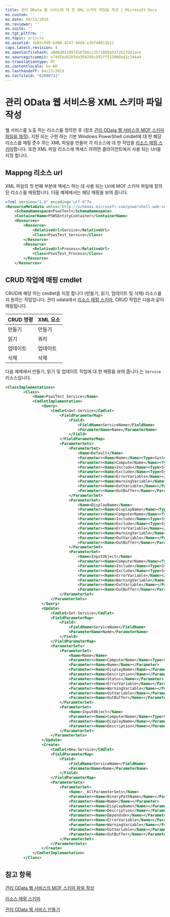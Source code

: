 ```yaml
---
title: 관리 OData 웹 서비스에 대 한 XML 스키마 파일을 작성 | Microsoft Docs
ms.custom: ''
ms.date: 09/13/2016
ms.reviewer: ''
ms.suite: ''
ms.tgt_pltfrm: ''
ms.topic: article
ms.assetid: 3e83c9d9-6d06-4247-94d9-e3bfd4013b11
caps.latest.revision: 4
ms.openlocfilehash: a806d012097d107b6cc35710b9a93f2b27dd1ace
ms.sourcegitcommit: e7445ba8203da304286c591ff513900ad1c244a4
ms.translationtype: MT
ms.contentlocale: ko-KR
ms.lasthandoff: 04/23/2019
ms.locfileid: "62080733"
---
```

# <a name="authoring-the-xml-schema-file-for-a-management-odata-web-service"></a>관리 OData 웹 서비스용 XML 스키마 파일 작성

웹 서비스를 노출 하는 리소스를 정의한 후 (참조 [관리 OData 웹 서비스의 MOF 스키마 파일을 제작](./authoring-the-mof-schema-file-for-a-management-odata-web-service.md)), 지원 되는 구현 하는 기본 Windows PowerShell cmdlet에 대 한 해당 리소스를 매핑 준수 하는 XML 파일을 만들어 각 리소스에 대 한 작업을 [리소스 매핑 스키마](./resource-mapping-schema.md)합니다. 또한 XML 파일 리소스에 액세스 하려면 클라이언트에서 사용 되는 Url을 지정 합니다.

## <a name="mappng-resources-to-urls"></a>Mappng 리소스 url

XML 파일의 첫 번째 부분에 액세스 하는 데 사용 되는 Url에 MOF 스키마 파일에 정의 된 리소스를 매핑합니다. 다음 예제에서는 해당 매핑을 보여 줍니다.

```xml
<?xml version="1.0" encoding="utf-8"?>
<ResourceMetadata xmlns="http://schemas.microsoft.com/powershell-web-services/2010/09">
    <SchemaNamespace>PswsTest</SchemaNamespace>
    <ContainerName>PSWSEntityContainer</ContainerName>
    <Resources>
        <Resource>
            <RelativeUrl>Service</RelativeUrl>
            <Class>PswsTest_Service</Class>
        </Resource>
        <Resource>
            <RelativeUrl>Process</RelativeUrl>
            <Class>PswsTest_Process</Class>
        </Resource>
    </Resources>
```

## <a name="mapping-cmdlets-to-crud-operations"></a>CRUD 작업에 매핑 cmdlet

CRUD에 해당 하는 cmdlet을 지정 합니다 (만들기, 읽기, 업데이트 및 삭제) 리소스를 지 원하는 작업입니다. 관리 odata에서 [리소스 매핑 스키마](./resource-mapping-schema.md), CRUD 작업은 다음과 같이 매핑됩니다.

|CRUD 명령|XML 요소|
|------------------|-----------------|
|만들기|만들기|
|읽기|쿼리|
|업데이트|업데이트|
|삭제|삭제|

다음 예제에서 만들기, 읽기 및 업데이트 작업에 대 한 매핑을 보여 줍니다.는 `Service` 리소스입니다.

```xml
<ClassImplementations>
        <Class>
            <Name>PswsTest_Service</Name>
            <CmdletImplementation>
                <Query>
                    <Cmdlet>Get-Service</Cmdlet>
                        <FieldParameterMap>
                            <Field>
                                <FieldName>ServiceName</FieldName>
                                <ParameterName>Name</ParameterName>
                            </Field>
                        </FieldParameterMap>
                        <ParameterSets>
                            <ParameterSet>
                                <Name>Default</Name>
                                <Parameter><Name>Name</Name><Type>System.String[]</Type></Parameter>
                                <Parameter><Name>ComputerName</Name><Type>System.String[]</Type></Parameter>
                                <Parameter><Name>Include</Name><Type>System.String[]</Type></Parameter>
                                <Parameter><Name>Exclude</Name><Type>System.String[]</Type></Parameter>
                                <Parameter><Name>ErrorVariable</Name></Parameter>
                                <Parameter><Name>WarningVariable</Name></Parameter>
                                <Parameter><Name>OutVariable</Name></Parameter>
                                <Parameter><Name>OutBuffer</Name></Parameter>
                            </ParameterSet>
                            <ParameterSet>
                                <Name>DisplayName</Name>
                                <Parameter><Name>DisplayName</Name><Type>System.String[]</Type></Parameter>
                                <Parameter><Name>ComputerName</Name><Type>System.String[]</Type></Parameter>
                                <Parameter><Name>Include</Name><Type>System.String[]</Type></Parameter>
                                <Parameter><Name>Exclude</Name><Type>System.String[]</Type></Parameter>
                                <Parameter><Name>ErrorVariable</Name></Parameter>
                                <Parameter><Name>WarningVariable</Name></Parameter>
                                <Parameter><Name>OutVariable</Name></Parameter>
                                <Parameter><Name>OutBuffer</Name></Parameter>
                            </ParameterSet>
                            <ParameterSet>
                                <Name>InputObject</Name>
                                <Parameter><Name>ComputerName</Name><Type>System.String[]</Type></Parameter>
                                <Parameter><Name>Include</Name><Type>System.String[]</Type></Parameter>
                                <Parameter><Name>Exclude</Name><Type>System.String[]</Type></Parameter>
                                <Parameter><Name>ErrorVariable</Name></Parameter>
                                <Parameter><Name>WarningVariable</Name></Parameter>
                                <Parameter><Name>OutVariable</Name></Parameter>
                                <Parameter><Name>OutBuffer</Name></Parameter>
                        </ParameterSet>
                    </ParameterSets>
                </Query>
                <Update>
                    <Cmdlet>Set-Service</Cmdlet>
                    <FieldParameterMap>
                        <Field>
                            <FieldName>ServiceName</FieldName>
                            <ParameterName>Name</ParameterName>
                        </Field>
                    </FieldParameterMap>
                    <ParameterSets>
                        <ParameterSet>
                            <Name>Name</Name>
                            <Parameter><Name>ComputerName</Name><Type>System.String[]</Type></Parameter>
                            <Parameter><Name>Name</Name></Parameter>
                            <Parameter><Name>DisplayName</Name></Parameter>
                            <Parameter><Name>Description</Name></Parameter>
                            <Parameter><Name>Status</Name></Parameter>
                            <Parameter><Name>ErrorVariable</Name></Parameter>
                            <Parameter><Name>WarningVariable</Name></Parameter>
                            <Parameter><Name>OutVariable</Name></Parameter>
                            <Parameter><Name>OutBuffer</Name></Parameter>
                        </ParameterSet>
                        <ParameterSet>
                            <Name>InputObject</Name>
                            <Parameter><Name>ComputerName</Name><Type>System.String[]</Type></Parameter>
                            <Parameter><Name>DisplayName</Name></Parameter>
                            <Parameter><Name>Description</Name></Parameter>
                        </ParameterSet>
                    </ParameterSets>
                </Update>
                <Create>
                    <Cmdlet>New-Service</Cmdlet>
                    <FieldParameterMap>
                        <Field>
                            <FieldName>ServiceName</FieldName>
                            <ParameterName>Name</ParameterName>
                        </Field>
                    </FieldParameterMap>
                    <ParameterSets>
                        <ParameterSet>
                            <Name>__AllParameterSets</Name>
                            <Parameter><Name>BinaryPathName</Name></Parameter>
                            <Parameter><Name>Name</Name></Parameter>
                            <Parameter><Name>DisplayName</Name></Parameter>
                            <Parameter><Name>Description</Name></Parameter>
                            <Parameter><Name>DependsOn</Name></Parameter>
                            <Parameter><Name>ErrorVariable</Name></Parameter>
                            <Parameter><Name>WarningVariable</Name></Parameter>
                            <Parameter><Name>OutVariable</Name></Parameter>
                            <Parameter><Name>OutBuffer</Name></Parameter>
                        </ParameterSet>
                    </ParameterSets>
                </Create>
            </CmdletImplementation>
        </Class>
```

## <a name="see-also"></a>참고 항목

[관리 OData 웹 서비스의 MOF 스키마 파일 작성](./authoring-the-mof-schema-file-for-a-management-odata-web-service.md)

[리소스 매핑 스키마](./resource-mapping-schema.md)

[관리 OData 웹 서비스 만들기](./creating-a-management-odata-web-service.md)